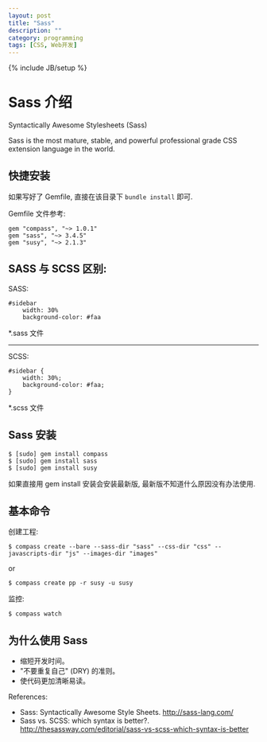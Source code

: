 ```yaml
---
layout: post
title: "Sass"
description: ""
category: programming
tags: [CSS, Web开发]
---
```

{% include JB/setup %}


Sass 介绍 
========
Syntactically Awesome Stylesheets (Sass)

Sass is the most mature, stable, and powerful professional grade CSS extension language in the world.

快捷安装
----

如果写好了 Gemfile, 直接在该目录下 `bundle install` 即可.

Gemfile 文件参考:

	gem "compass", "~> 1.0.1"
	gem "sass", "~> 3.4.5"
	gem "susy", "~> 2.1.3"

SASS 与 SCSS 区别:
----

SASS:  

	#sidebar
		width: 30%
		background-color: #faa

*.sass 文件  

---

SCSS:  

	#sidebar {
		width: 30%;
		background-color: #faa;
	}

*.scss 文件  

Sass 安装
--------

	$ [sudo] gem install compass
	$ [sudo] gem install sass
	$ [sudo] gem install susy

如果直接用 gem install 安装会安装最新版, 最新版不知道什么原因没有办法使用.


基本命令
--------

创建工程: 
	
	$ compass create --bare --sass-dir "sass" --css-dir "css" --javascripts-dir "js" --images-dir "images"

or

	$ compass create pp -r susy -u susy

监控: 

	$ compass watch


为什么使用 Sass
--------

- 缩短开发时间。
- "不要重复自己" (DRY) 的准则。
- 使代码更加清晰易读。

References: 

- Sass: Syntactically Awesome Style Sheets. <http://sass-lang.com/>
- Sass vs. SCSS: which syntax is better?. <http://thesassway.com/editorial/sass-vs-scss-which-syntax-is-better>